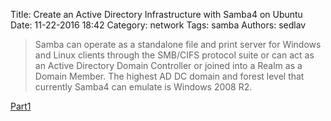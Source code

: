 Title: Create an Active Directory Infrastructure with Samba4 on Ubuntu
Date: 11-22-2016 18:42
Category: network
Tags: samba
Authors: sedlav

> Samba can operate as a standalone file and print server for Windows and Linux clients through the SMB/CIFS protocol suite or can act as an Active Directory Domain Controller or joined into a Realm as a Domain Member. The highest AD DC domain and forest level that currently Samba4 can emulate is Windows 2008 R2.

[Part1](http://www.tecmint.com/install-samba4-active-directory-ubuntu/)
